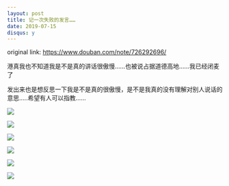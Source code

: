 ```yaml
---
layout: post
title: 记一次失败的发言……
date: 2019-07-15
disqus: y
---
```


original link: https://www.douban.com/note/726292696/

港真我也不知道我是不是真的讲话很傲慢……也被说占据道德高地……我已经闭麦了

发出来也是想反思一下我是不是真的很傲慢，是不是我真的没有理解对别人说话的意思.....希望有人可以指教......

![](/assets/images/failure-speech/p63072491.jpg)

![](/assets/images/failure-speech/p63072494.jpg)

![](/assets/images/failure-speech/p63072490.jpg)

![](/assets/images/failure-speech/p63072493.jpg)

![](/assets/images/failure-speech/p63072495.jpg)

![](/assets/images/failure-speech/p63072492.jpg)
